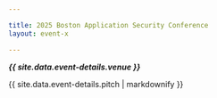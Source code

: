 ```yaml
---

title: 2025 Boston Application Security Conference
layout: event-x

---
```


<!-- rebuild 15 -->

***{{ site.data.event-details.venue }}***

{{ site.data.event-details.pitch | markdownify }}
